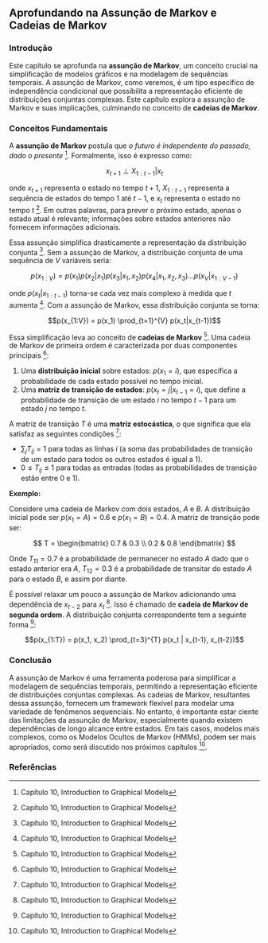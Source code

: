 ## Aprofundando na Assunção de Markov e Cadeias de Markov

### Introdução
Este capítulo se aprofunda na **assunção de Markov**, um conceito crucial na simplificação de modelos gráficos e na modelagem de sequências temporais. A assunção de Markov, como veremos, é um tipo específico de independência condicional que possibilita a representação eficiente de distribuições conjuntas complexas. Este capítulo explora a assunção de Markov e suas implicações, culminando no conceito de **cadeias de Markov**.

### Conceitos Fundamentais

A **assunção de Markov** postula que *o futuro é independente do passado, dado o presente* [^2]. Formalmente, isso é expresso como:

$$x_{t+1} \perp X_{1:t-1} | x_t$$

onde $x_{t+1}$ representa o estado no tempo $t+1$, $X_{1:t-1}$ representa a sequência de estados do tempo $1$ até $t-1$, e $x_t$ representa o estado no tempo $t$ [^2]. Em outras palavras, para prever o próximo estado, apenas o estado atual é relevante; informações sobre estados anteriores não fornecem informações adicionais.

Essa assunção simplifica drasticamente a representação da distribuição conjunta [^2]. Sem a assunção de Markov, a distribuição conjunta de uma sequência de $V$ variáveis seria:

$$p(x_{1:V}) = p(x_1)p(x_2|x_1)p(x_3|x_1,x_2)p(x_4|x_1,x_2,x_3)...p(x_V|x_{1:V-1})$$

onde $p(x_t|x_{1:t-1})$ torna-se cada vez mais complexo à medida que $t$ aumenta [^1]. Com a assunção de Markov, essa distribuição conjunta se torna:

$$p(x_{1:V}) = p(x_1) \prod_{t=1}^{V} p(x_t|x_{t-1})$$

Essa simplificação leva ao conceito de **cadeias de Markov** [^2]. Uma cadeia de Markov de primeira ordem é caracterizada por duas componentes principais [^2]:

1.  Uma **distribuição inicial** sobre estados: $p(x_1 = i)$, que especifica a probabilidade de cada estado possível no tempo inicial.
2.  Uma **matriz de transição de estados**: $p(x_t = j | x_{t-1} = i)$, que define a probabilidade de transição de um estado $i$ no tempo $t-1$ para um estado $j$ no tempo $t$.

A matriz de transição $T$ é uma **matriz estocástica**, o que significa que ela satisfaz as seguintes condições [^1]:

*   $\sum_{j} T_{ij} = 1$ para todas as linhas $i$ (a soma das probabilidades de transição de um estado para todos os outros estados é igual a 1).
*   $0 \leq T_{ij} \leq 1$ para todas as entradas (todas as probabilidades de transição estão entre 0 e 1).

**Exemplo:**

Considere uma cadeia de Markov com dois estados, $A$ e $B$. A distribuição inicial pode ser $p(x_1 = A) = 0.6$ e $p(x_1 = B) = 0.4$. A matriz de transição pode ser:

$$ T = \begin{bmatrix}   0.7 & 0.3 \\   0.2 & 0.8 \end{bmatrix} $$

Onde $T_{11} = 0.7$ é a probabilidade de permanecer no estado $A$ dado que o estado anterior era $A$, $T_{12} = 0.3$ é a probabilidade de transitar do estado $A$ para o estado $B$, e assim por diante.

É possível relaxar um pouco a assunção de Markov adicionando uma dependência de $x_{t-2}$ para $x_t$ [^6]. Isso é chamado de **cadeia de Markov de segunda ordem**. A distribuição conjunta correspondente tem a seguinte forma [^6]:

$$p(x_{1:T}) = p(x_1, x_2) \prod_{t=3}^{T} p(x_t | x_{t-1}, x_{t-2})$$

### Conclusão

A assunção de Markov é uma ferramenta poderosa para simplificar a modelagem de sequências temporais, permitindo a representação eficiente de distribuições conjuntas complexas. As cadeias de Markov, resultantes dessa assunção, fornecem um framework flexível para modelar uma variedade de fenômenos sequenciais. No entanto, é importante estar ciente das limitações da assunção de Markov, especialmente quando existem dependências de longo alcance entre estados. Em tais casos, modelos mais complexos, como os Modelos Ocultos de Markov (HMMs), podem ser mais apropriados, como será discutido nos próximos capítulos [^6].

### Referências
[^1]: Capítulo 10, Introduction to Graphical Models
[^2]: Capítulo 10, Introduction to Graphical Models
[^6]: Capítulo 10, Introduction to Graphical Models
<!-- END -->